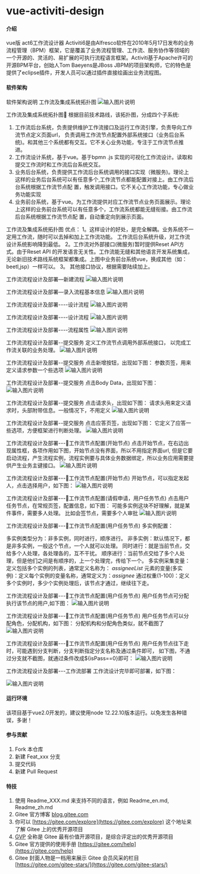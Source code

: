 # vue-activiti-design

#### 介绍
vue版 act6工作流设计器
Activiti6是由Alfresco软件在2010年5月17日发布的业务流程管理（BPM）框架，它是覆盖了业务流程管理、工作流、服务协作等领域的一个开源的、灵活的、易扩展的可执行流程语言框架。Activiti基于Apache许可的开源BPM平台，创始人Tom Baeyens是JBoss JBPM的项目架构师，它的特色是提供了eclipse插件，开发人员可以通过插件直接绘画出业务流程图。

#### 软件架构
软件架构说明
工作流及集成系统拓扑图
![输入图片说明](https://foruda.gitee.com/images/1668574544651317945/59d4a911_56927.png "屏幕截图")

工作流及集成系统拓扑图
根据目前技术路线，该拓扑图，分成四个子系统:
  
1.  工作流后台系统，负责提供维护工作流接口及运行工作流引擎，负责导向工作流节点定义页面url，
     负责调用工作流节点配置外部系统接口（业务后台系统)。和其他三个系统都有交互。它不关心业务功能，专注于工作流节点推进。
2.  工作流设计系统，基于vue。基于bpmn .js 实现的可视化工作流设计。读取和提交工作流时和工作流后台系统交互。
3.  业务后台系统，负责提供工作流后台系统调用的接口实现（微服务)。理论上这样的业务后台系统可以有任意多个,工作流节点都能配置对接上。由工作流后台系统根据工作流节点配
    置，触发调用接口。它不关心工作流功能，专心做业务功能实现
4.  业务前台系统，基于vue。为工作流提供对应工作流节点业务页面展示。理论上这样的业务前台系统可以有任意多个，工作流系统都能无缝衔接。由工作流后台系统根据工作流节点配
    置，自动重定向到展示页面。

工作流及集成系统拓扑图
优点：
   1。这样设计的好处，是完全解耦。业务系统不一定用工作流，随时可以去掉和加上工作流功能。
         工作流后台系统升级，对工作流设计系统影响降到最低。
   2。工作流对外部接口(微服务)暂时提供Reset API方式。由于Reset API  的开发语言无关性。工作流能无缝和其他语言开发系统集成，无论新旧技术路线系统框架都集成。上图中业务前台系统vue，换成其他（如：beetl,jsp）一样可以。
  3。 其他接口协议，根据需要陆续加上。

工作流流程设计及部署—新建流程
![输入图片说明](static/image.png)

工作流流程设计及部署—录入流程基本信息
![输入图片说明](static/baseinfoimage.png)

工作流流程设计及部署----设计流程
![输入图片说明](static/designimage.png)

工作流流程设计及部署----设计流程
![输入图片说明](static/design2image.png)

工作流流程设计及部署----流程属性
![输入图片说明](static/processpropimage.png)

工作流流程设计及部署--提交服务
定义工作流节点调用外部系统接口， 以完成工作流关联的业务处理。
![输入图片说明](static/commitserviceimage.png)

工作流流程设计及部署--提交服务
点击新增按钮，出现如下图：
参数页签，用来定义请求参数一个些选项
![输入图片说明](static/commitserviceconfimage.png)

工作流流程设计及部署--提交服务
点击Body Data，出现如下图：
![输入图片说明](static/git/commitservice3image.png)

工作流流程设计及部署--提交服务
点击请求头，出现如下图：
请求头用来定义请求时，头部附带信息。一般情况下，不用定义
![输入图片说明](static/git/commitservice4image.png)

工作流流程设计及部署--提交服务
点击应答页签，出现如下图：
它定义了应答一些选项，方便框架进行判断处理。
![输入图片说明](static/git/commitservice5image.png)

工作流流程设计及部署---工作流节点配置(开始节点)
点击开始节点，在右边出现属性框，各项作用如下图，开始节点没有界面，所以不用指定界面url,
但是它要启动流程，产生流程实例，流程实例要与具体业务数据绑定，所以业务应用需要提供产生业务主键接口。
![输入图片说明](static/git/startnode1image.png)

工作流流程设计及部署---工作流节点配置(开始节点)
开始节点，可以指定发起人，点击选择用户，如下图：
![输入图片说明](static/git/startnode3image.png)

工作流流程设计及部署---工作流节点配置(请假申请，用户任务节点)
点击用户任务节点，在常规页签，配置信息，如下图：
可能多实例这块不好理解，就是某件事件，需要多人处理。
比如会签节点，需要多个人审批
![输入图片说明](static/git/startnode2image.png)

工作流流程设计及部署---工作流节点配置(用户任务节点)
多实例配置：

 多实例类型分为：非多实例，同时进行，顺序进行。
非多实例：默认情况下，都是非多实例，一般这个节点，一个人就可以处理。
同时进行：就是当前节点，交给多个人处理，各处理各的，互不干扰。
顺序进行：当前节点交给了多个人处理，但是他们之间是有顺序的，上一个处理完，传给下一个。
多实例采集变量：定义包括多个实例的列表，通常定义名称为： _assigneeList_
元素的变量(多实例)：定义每个实例的变量名称，通常定义为：_assignee_
通过权重(1-100)：定义多个实例时，多少个实例处理后，该节点才通过，继续往下走。

工作流流程设计及部署---工作流节点配置(用户任务节点)
用户任务节点可分配执行该节点的用户,如下图：
![输入图片说明](static/git/usertasknode1image.png)

工作流流程设计及部署---工作流节点配置(用户任务节点)
用户任务节点可以分配角色，分配机构，如下图：
分配机构和分配角色类似，就不截图了
![输入图片说明](static/git/usertasknode2image.png)

工作流流程设计及部署---工作流节点配置(用户任务节点)
用户任务节点往下走时，可能遇到分支判断，分支判断指定分支名称及通过条件即可，
如下图，不通过分支就不截图，就通过条件改成${isPass==0}即可：
![输入图片说明](static/git/usertasknode4image.png)

工作流流程设计及部署---工作流部署
工作流设计完毕即可部署，如下图：

![输入图片说明](static/git/workflowdeployimage.png)
#### 运行环境
 该项目基于vue2.0开发的，建议使用node 12.22.10版本运行。以免发生各种错误，多谢！
#### 参与贡献

1.  Fork 本仓库
2.  新建 Feat_xxx 分支
3.  提交代码
4.  新建 Pull Request


#### 特技

1.  使用 Readme\_XXX.md 来支持不同的语言，例如 Readme\_en.md, Readme\_zh.md
2.  Gitee 官方博客 [blog.gitee.com](https://blog.gitee.com)
3.  你可以 [https://gitee.com/explore](https://gitee.com/explore) 这个地址来了解 Gitee 上的优秀开源项目
4.  [GVP](https://gitee.com/gvp) 全称是 Gitee 最有价值开源项目，是综合评定出的优秀开源项目
5.  Gitee 官方提供的使用手册 [https://gitee.com/help](https://gitee.com/help)
6.  Gitee 封面人物是一档用来展示 Gitee 会员风采的栏目 [https://gitee.com/gitee-stars/](https://gitee.com/gitee-stars/)
